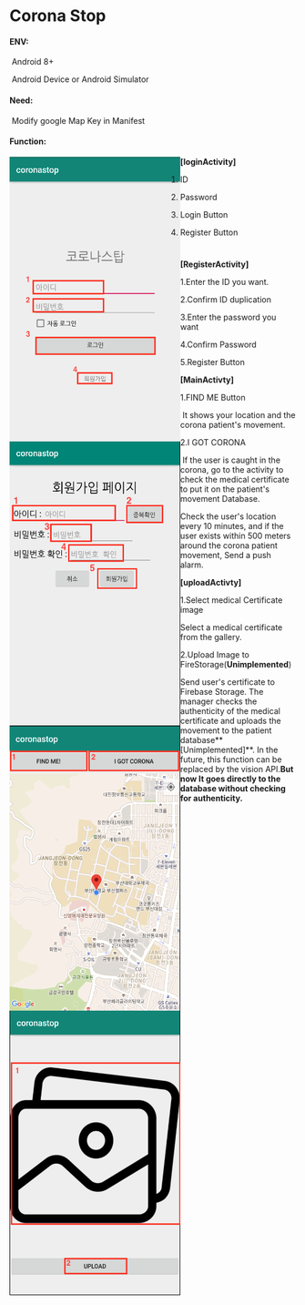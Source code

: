 # Corona Stop

#### ENV:

​			Android 8+ 

​			Android Device or Android Simulator

#### Need:

​			Modify google Map Key in Manifest

#### Function:

<img src="/img/login.png" align="left" alt="login" width="300" height="500" />**[loginActivity]**

  1.  ID

2. Password

3. Login Button 

4. Register Button
#
#
#
#
#
#
#
#
#
#
#
<img src="/img/register.png" align="left" alt="register" width="300" height="500"/>**[RegisterActivity]**

1.Enter the ID you want.
  
2.Confirm ID duplication
  
3.Enter the password you want
  
4.Confirm Password
  
5.Register Button
  
  
  
  
  
  
  
  
  
  
  
  
  
  
  
  
  
<img src="/img/main.png" align ="left" alt="main" width="300" height="500"/>**[MainActivty]**

1.FIND ME Button
  
​	It shows your location and the corona patient's movement.
  
2.I GOT CORONA
  
​	If the user is caught in the corona, go to the activity to check the medical certificate to put it on the patient's movement Database.
  
Check the user's location every 10 minutes, and if the user exists within 500 meters around the corona patient movement,
Send a push alarm.
  
  
  
  
  
  
  
  
  
  
  
  
  
  
  
  
  
  
  
<img src="/img/upload.png" align="left" alt="upload" width="300" height="500"/>**[uploadActivty]**

1.Select medical Certificate image

Select a medical certificate from the gallery.
  
  
  
2.Upload Image to FireStorage(**Unimplemented**)
  
Send user's certificate to Firebase Storage. The manager checks the authenticity of the medical certificate and uploads the movement to the patient database**[Unimplemented]**. In the future, this function can be replaced by the vision API.**But now It goes directly to the database without checking for authenticity.**
  






















